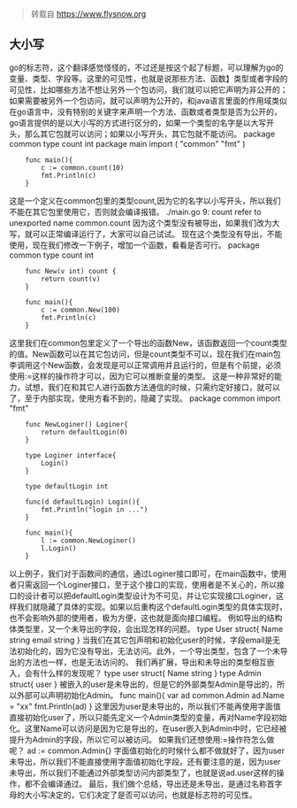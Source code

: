 
>转载自 https://www.flysnow.org

## 大小写
go的标志符，这个翻译感觉怪怪的，不过还是按这个起了标题，可以理解为go的变量、类型、字段等。这里的可见性，也就是说那些方法、函数】类型或者字段的可见性，比如哪些方法不想让另外一个包访问，我们就可以把它声明为非公开的；如果需要被另外一个包访问，就可以声明为公开的，和java语言里面的作用域类似
在go语言中，没有特别的关键字来声明一个方法、函数或者类型是否为公开的，go语言提供的是以大小写的方式进行区分的，如果一个类型的名字是以大写开头，那么其它包就可以访问；如果以小写开头，其它包就不能访问。
		package common
		type count int
		package main
		import (
		    "common"
		    "fmt"
		)
		
		func main(){
		    c := common.count(10)
		    fmt.Println(c)
		}
这是一个定义在common包里的类型count,因为它的名字以小写开头，所以我们不能在其它包里使用它，否则就会编译报错。
		./main.go 9: count refer to unexported name common.count
因为这个类型没有被导出，如果我们改为大写，就可以正常编译运行了，大家可以自己试试。
现在这个类型没有导出，不能使用，现在我们修改一下例子，增加一个函数，看看是否可行。
		package common
		type count int
		
		func New(v int) count {
		    return count(v)
		}
		
		func main(){
		    c := common.New(100)
		    fmt.Println(c)
		}
这里我们在common包里定义了一个导出的函数New，该函数返回一个count类型的值。New函数可以在其它包访问，但是count类型不可以，现在我们在main包李调用这个New函数，会发现是可以正常调用并且运行的，但是有个前提，必须使用:=这样的操作符才可以，因为它可以推断变量的类型。
这是一种非常好的能力，试想，我们在和其它人进行函数方法通信的时候，只需约定好接口，就可以了，至于内部实现，使用方看不到的，隐藏了实现。
		package common
		import "fmt"
		
		func NewLoginer() Loginer{
		    return defaultLogin(0)
		}
		
		type Loginer interface{
		    Login()
		}
		
		type defaultLogin int
		
		func(d defaultLogin) Login(){
		    fmt.Println("login in ...")
		}
		
		func main(){
		    l := common.NewLoginer()
		    l.Login()
		}
以上例子，我们对于函数间的通信，通过Loginer接口即可，在main函数中，使用者只需返回一个Loginer接口，至于这个接口的实现，使用者是不关心的，所以接口的设计者可以把defaultLogin类型设计为不可见，并让它实现接口Loginer，这样我们就隐藏了具体的实现。如果以后重构这个defaultLogin类型的具体实现时，也不会影响外部的使用者，极为方便，这也就是面向接口编程。
例如导出的结构体类型里，又一个未导出的字段，会出现怎样的问题。
		type User struct{
		    Name string
		    email string
		}
当我们在其它包声明和初始化user的时候，字段email是无法初始化的，因为它没有导出，无法访问。此外，一个导出类型，包含了一个未导出的方法也一样，也是无法访问的。
我们再扩展，导出和未导出的类型相互嵌入，会有什么样的发现呢？
		type user struct{
		    Name string
		}
		type Admin struct{
		    user
		}
被嵌入的user是未导出的，但是它的外部类型Admin是导出的，所以外部可以声明初始化Admin。
		func main(){
		    var ad common.Admin
		    ad.Name = "xx"
		    fmt.Println(ad)
		}
这里因为user是未导出的，所以我们不能再使用字面值直接初始化user了，所以只能先定义一个Admin类型的变量，再对Name字段初始化。这里Name可以访问是因为它是导出的，在user嵌入到Admin中时，它已经被提升为Admin的字段，所以它可以被访问。
如果我们还想使用:=操作符怎么做呢？
		ad := common.Admin{}
字面值初始化的时候什么都不做就好了，因为user未导出，所以我们不能直接使用字面值初始化字段。还有要注意的是，因为user未导出，所以我们不能通过外部类型访问内部类型了，也就是说ad.user这样的操作，都不会编译通过。
最后，我们做个总结，导出还是未导出，是通过名称首字母的大小写决定的，它们决定了是否可以访问，也就是标志符的可见性。
